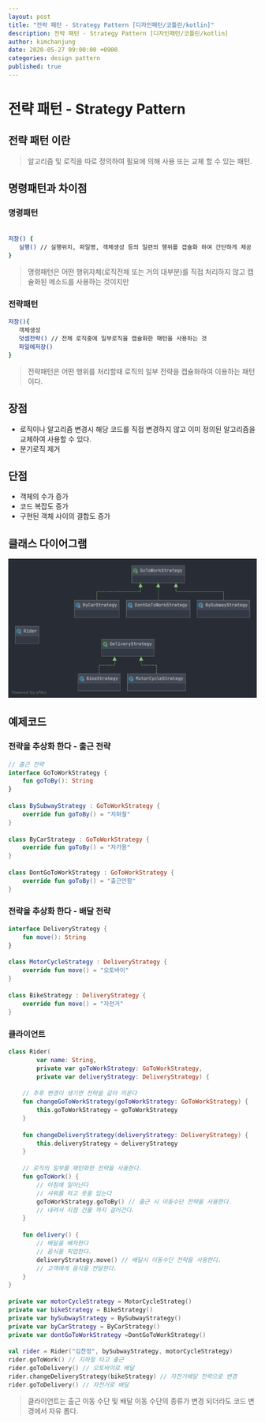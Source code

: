 ```yaml
---
layout: post
title: "전략 패턴 - Strategy Pattern [디자인패턴/코틀린/kotlin]"
description: 전략 패턴 - Strategy Pattern [디자인패턴/코틀린/kotlin]
author: kimchanjung
date: 2020-05-27 09:00:00 +0900
categories: design pattern
published: true
---
```


# 전략 패턴 - Strategy Pattern

## 전략 패턴 이란
> 알고리즘 및 로직을 따로 정의하여 필요에 의해 사용 또는 교체 할 수 있는 패턴.

## 명령패턴과 차이점
### 명령패턴
 ```bash

 저장() {
    실행() // 실행위치, 파일명, 객체생성 등의 일련의 행위를 갭슐화 하여 간단하게 제공
 }
 ```
> 명령패턴은 어떤 행위자체(로직전체 또는 거의 대부분)를 직접 처리하지 않고 캡슐화된 메소드를 사용하는 것이지만  

### 전략패턴 
```bash
저장(){
   객체생성
   덧셈전략() // 전체 로직중에 일부로직을 캡슐화한 패턴을 사용하는 것 
   파일에저장()
}
 ```
 > 전략패턴은 어떤 행위를 처리할때 로직의 일부 전략을 캡슐화하여 이용하는 패턴이다.


## 장점
- 로직이나 알고리즘 변경시 해당 코드를 직접 변경하지 않고 이미 정의된 알고리즘을 교체하여 사용할 수 있다.
- 분기로직 제거

## 단점
- 객체의 수가 증가
- 코드 복잡도 증가
- 구현된 객체 사이의 결합도 증가


## 클래스 다이어그램
![class-diagram](/post-img/design-pattern/strategy-pattern-class-diagram.png)


## 예제코드

### 전략을 추상화 한다 - 출근 전략
```kotlin
// 출근 전략
interface GoToWorkStrategy {
    fun goToBy(): String
}

class BySubwayStrategy : GoToWorkStrategy {
    override fun goToBy() = "지하철"
}

class ByCarStrategy : GoToWorkStrategy {
    override fun goToBy() = "자가용"
}

class DontGoToWorkStrategy : GoToWorkStrategy {
    override fun goToBy() = "출근안함"
}
```
### 전략을 추상화 한다 - 배달 전략
```kotlin
interface DeliveryStrategy {
    fun move(): String
}

class MotorCycleStrategy : DeliveryStrategy {
    override fun move() = "오토바이"
}

class BikeStrategy : DeliveryStrategy {
    override fun move() = "자전거"
}
```

### 클라이언트
```kotlin
class Rider(
        var name: String,
        private var goToWorkStrategy: GoToWorkStrategy,
        private var deliveryStrategy: DeliveryStrategy) {

    // 추후 변경이 생기면 전략을 갈아 끼운다
    fun changeGoToWorkStrategy(goToWorkStrategy: GoToWorkStrategy) {
        this.goToWorkStrategy = goToWorkStrategy
    }

    fun changeDeliveryStrategy(deliveryStrategy: DeliveryStrategy) {
        this.deliveryStrategy = deliveryStrategy
    }

    // 로직의 일부를 패턴화한 전략을 사용한다.
    fun goToWork() {
        // 아침에 일어난다
        // 샤워를 하고 옷을 입는다 
        goToWorkStrategy.goToBy() // 출근 시 이동수단 전략을 사용한다.
        // 내려서 지점 건물 까지 걸어간다.
    }

    fun delivery() {
        // 배달을 배차한다
        // 음식을 픽업한다.
        deliveryStrategy.move() // 배달시 이동수단 전략을 사용한다.
        // 고객에게 음식을 전달한다.
    }
}

private var motorCycleStrategy = MotorCycleStrateg()
private var bikeStrategy = BikeStrategy()
private var bySubwayStrategy = BySubwayStrategy()
private var byCarStrategy = ByCarStrategy()
private var dontGoToWorkStrategy =DontGoToWorkStrategy()

val rider = Rider("김찬정", bySubwayStrategy, motorCycleStrategy)
rider.goToWork() // 지하철 타고 출근
rider.goToDelivery() // 오토바이로 배달
rider.changeDeliveryStrategy(bikeStrategy) // 자전거배달 전략으로 변경 
rider.goToDelivery() // 자전거로 배달 
```
> 클라이언트는 출근 이동 수단 및 배달 이동 수단의 종류가 변경 되더라도 코드 변경에서 자유 롭다.
